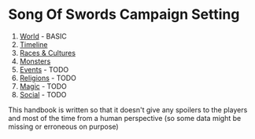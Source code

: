 # Song Of Swords Campaign Setting

1. [World](world/world.md) - BASIC
1. [Timeline](timeline/timeline.md)
1. [Races & Cultures](races-cultures/races-cultures.md)
1. [Monsters](monsters/monsters.md)
1. [Events](events/events.md) - TODO
1. [Religions](religions/religions.md) - TODO
1. [Magic](magic/magic.md) - TODO
1. [Social](social/social.md) - TODO

This handbook is written so that it doesn't give any spoilers to the players and most of the time from a human perspective (so some data might be missing or erroneous on purpose)
